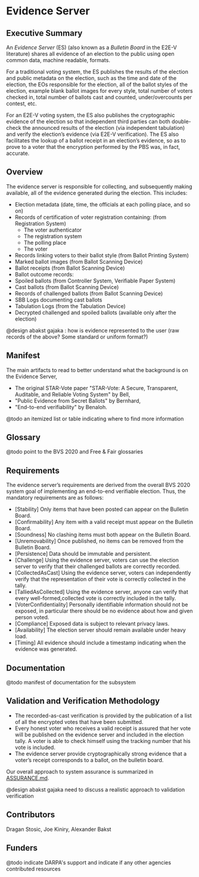 # Evidence Server

## Executive Summary

An *Evidence Server* (ES) (also known as a *Bulletin Board* in the E2E-V
literature) shares all evidence of an election to the public using
open common data, machine readable, formats.

For a traditional voting system, the ES publishes the results of the
election and public metadata on the election, such as the time and
date of the election, the EOs responsible for the election, all of the
ballot styles of the election, example blank ballot images for every
style, total number of voters checked in, total number of ballots cast
and counted, under/overcounts per contest, etc.

For an E2E-V voting system, the ES also publishes the cryptographic
evidence of the election so that independent third parties can both
double-check the announced results of the election (via independent
tabulation) and verify the election’s evidence (via E2E-V
verification).  The ES also facilitates the lookup of a ballot receipt
in an election’s evidence, so as to prove to a voter that the
encryption performed by the PBS was, in fact, accurate.

## Overview

The evidence server is responsible for collecting, and subsequently making
available, all of the evidence generated during the election. This includes:

- Election metadata (date, time, the officials at each polling place, and so on)
- Records of certification of voter registration containing: (from Registration System)
  - The voter authenticator
  - The registration system
  - The polling place
  - The voter
- Records linking voters to their ballot style (from Ballot Printing System)
- Marked ballot images (from Ballot Scanning Device)
- Ballot receipts (from Ballot Scanning Device)
- Ballot outcome records:
- Spoiled ballots (from Controller System, Verifiable Paper System)
- Cast ballots (from Ballot Scanning Device)
- Records of challenged ballots (from Ballot Scanning Device)
- SBB Logs documenting cast ballots
- Tabulation Logs (from the Tabulation Device)
- Decrypted challenged and spoiled ballots (available only after the election)

@design abakst gajaka : how is evidence represented to the user (raw records of the above? Some standard or uniform format?)

## Manifest

The main artifacts to read to better understand what the background is on the
Evidence Server,

- The original STAR-Vote paper "STAR-Vote: A Secure, Transparent, Auditable, and
  Reliable Voting System" by Bell,
- "Public Evidence from Secret Ballots" by Bernhard,
- "End-to-end verifiability" by Benaloh.

@todo an itemized list or table indicating where to find more information

## Glossary

@todo point to the BVS 2020 and Free & Fair glossaries

## Requirements

The evidence server’s requirements are derived from the overall BVS 2020 system
goal of implementing an end-to-end verifiable election. Thus, the mandatory
requirements are as follows:
- [Stability] Only items that have been posted can appear on the Bulletin Board.
- [Confirmability] Any item with a valid receipt must appear on the Bulletin Board.
- [Soundness] No clashing items must both appear on the Bulletin Board.
- [Unremovability] Once published, no items can be removed from the Bulletin Board.
- [Persistence] Data should be immutable and persistent.
- [Challenge] Using the evidence server, voters can use the election server to verify that their challenged ballots are correctly recorded.
- [CollectedAsCast] Using the evidence server, voters can independently verify that the representation of their vote is correctly collected in the tally. 
- [TalliedAsCollected] Using the evidence server, anyone can verify that every well-formed,collected vote is correctly included in the tally.
- [VoterConfidentiality] Personally identifiable information should not be exposed, in particular there should be no evidence about how and given person voted.
- [Compliance] Exposed data is subject to relevant privacy laws.
- [Availability] The election server should remain available under heavy load.
- [Timing] All evidence should include a timestamp indicating when the evidence was generated.

## Documentation

@todo manifest of documentation for the subsystem

## Validation and Verification Methodology

- The recorded-as-cast verification is provided by the publication of a list of all the encrypted votes that have been submitted. 
- Every honest voter who receives a valid receipt is assured that her vote will be published on the evidence server and included in the election tally. 
  A voter is able to check himself using the tracking number that his vote is included.
- The evidence server provide cryptographically strong evidence that a voter’s receipt corresponds to a ballot, on the bulletin board.



Our overall approach to system assurance is summarized in
[ASSURANCE.md](../ASSURANCE.md).

@design abakst gajaka need to discuss a realistic approach to validation verification

## Contributors

Dragan Stosic, Joe Kiniry, Alexander Bakst

## Funders

@todo indicate DARPA's support and indicate if any other agencies
contributed resources
